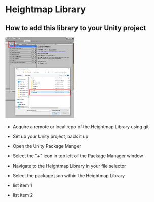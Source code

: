 # Heightmap Library

## How to add this library to your Unity project

<img src="https://github.com/johnasharifi/HeightmapLibrary/blob/feature_readme/DemoImages/Readme/HowToAddUnityPackageManager.png" height="256">

- Acquire a remote or local repo of the Heightmap Library using git
- Set up your Unity project, back it up
- Open the Unity Package Manger
- Select the "+" icon in top left of the Package Manager window
- Navigate to the Heightmap Library in your file selector
- Select the package.json within the Heightmap Library

- list item 1
- list item 2